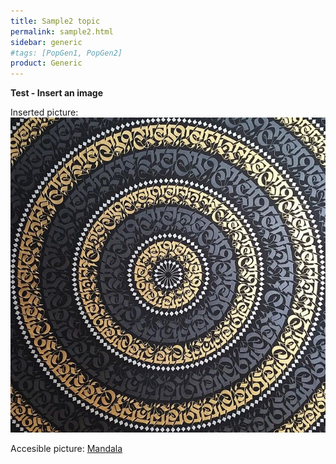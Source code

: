 ```yaml
---
title: Sample2 topic
permalink: sample2.html
sidebar: generic
#tags: [PopGen1, PopGen2]
product: Generic
---
```


<p><strong>Test - Insert an image</strong></p>

Inserted picture: ![Mandala](_docs/images/crypt.jpg)

Accesible picture: [Mandala](/_docs/images/crypt.jpg)

